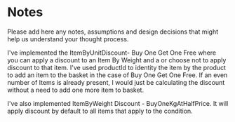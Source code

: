 # Notes

Please add here any notes, assumptions and design decisions that might help us understand your thought process.

I've implemented the ItemByUnitDiscount- Buy One Get One Free where you can apply a discount to an Item By Weight and a
or choose not to apply discount to that item.
I've used productId to identity the item by the product to add an item to the basket in the case of Buy One Get One Free.
If an even number of Items is already present, I would just be calculating the discount without a need to add one more 
item to basket.

I've also implemented ItemByWeight Discount - BuyOneKgAtHalfPrice. It will apply discount by default to all items that 
apply to the condition.
